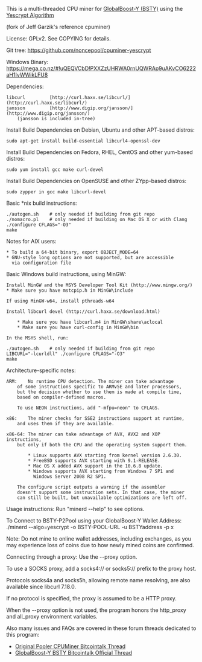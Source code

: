 This is a multi-threaded CPU miner for [GlobalBoost-Y (BSTY)](http://globalboo.st/?CohibAA) using the [Yescrypt Algorithm](litecoin-p2pool.com/yescrypt/yescrypt-v0.pdf)

(fork of Jeff Garzik's reference cpuminer)

License: GPLv2.  See COPYING for details.

Git tree:   https://github.com/noncepool/cpuminer-yescrypt

Windows Binary: https://mega.co.nz/#!uQEQVCbD!PXXZzUHRWA0rnUQWRAp9uAKvCO6222aH1IvWWikLFU8

Dependencies:

	libcurl			[http://curl.haxx.se/libcurl/](http://curl.haxx.se/libcurl/)
	jansson			[http://www.digip.org/jansson/](http://www.digip.org/jansson/)
		(jansson is included in-tree)

Install Build Dependencies on Debian, Ubuntu and other APT-based distros:

    sudo apt-get install build-essential libcurl4-openssl-dev

Install Build Dependencies on Fedora, RHEL, CentOS and other yum-based distros:

    sudo yum install gcc make curl-devel

Install Build Dependencies on OpenSUSE and other ZYpp-based distros:

    sudo zypper in gcc make libcurl-devel

Basic *nix build instructions:

    ./autogen.sh	# only needed if building from git repo
    ./nomacro.pl	# only needed if building on Mac OS X or with Clang
    ./configure CFLAGS="-O3"
    make
	

Notes for AIX users:

	* To build a 64-bit binary, export OBJECT_MODE=64
	* GNU-style long options are not supported, but are accessible
	  via configuration file

Basic Windows build instructions, using MinGW:

	Install MinGW and the MSYS Developer Tool Kit (http://www.mingw.org/)
	* Make sure you have mstcpip.h in MinGW\include

	If using MinGW-w64, install pthreads-w64
	
	Install libcurl devel (http://curl.haxx.se/download.html)
	
		* Make sure you have libcurl.m4 in MinGW\share\aclocal
		* Make sure you have curl-config in MinGW\bin

	In the MSYS shell, run:

    ./autogen.sh	# only needed if building from git repo
    LIBCURL="-lcurldll" ./configure CFLAGS="-O3"
    make

Architecture-specific notes:

	ARM:	No runtime CPU detection. The miner can take advantage
		of some instructions specific to ARMv5E and later processors,
		but the decision whether to use them is made at compile time,
		based on compiler-defined macros.
		
		To use NEON instructions, add "-mfpu=neon" to CFLAGS.
		
	x86:	The miner checks for SSE2 instructions support at runtime,
		and uses them if they are available.
		
	x86-64:	The miner can take advantage of AVX, AVX2 and XOP instructions,
		but only if both the CPU and the operating system support them.
		
		    * Linux supports AVX starting from kernel version 2.6.30.
		    * FreeBSD supports AVX starting with 9.1-RELEASE.
		    * Mac OS X added AVX support in the 10.6.8 update.
		    * Windows supports AVX starting from Windows 7 SP1 and
		      Windows Server 2008 R2 SP1.
		      
		The configure script outputs a warning if the assembler
		doesn't support some instruction sets. In that case, the miner
		can still be built, but unavailable optimizations are left off.

Usage instructions:  Run "minerd --help" to see options.

To Connect to BSTY-P2Pool using your GlobalBoost-Y Wallet Address:
    ./minerd --algo=yescrypt -o BSTY-POOL-URL -u BSTYaddress -p x

Note: Do not mine to online wallet addresses, including exchanges, as you may experience loss of coins due to how newly mined coins are confirmed.

Connecting through a proxy:  Use the --proxy option.

To use a SOCKS proxy, add a socks4:// or socks5:// prefix to the proxy host.

Protocols socks4a and socks5h, allowing remote name resolving, are also
available since libcurl 7.18.0.

If no protocol is specified, the proxy is assumed to be a HTTP proxy.

When the --proxy option is not used, the program honors the http_proxy
and all_proxy environment variables.

Also many issues and FAQs are covered in these forum threads dedicated to this program:

* [Original Pooler CPUMiner Bitcointalk Thread](https://bitcointalk.org/index.php?topic=55038.0)
* [GlobalBoost-Y BSTY Bitcointalk Official Thread](https://bitcointalk.org/index.php?topic=775289.0)
